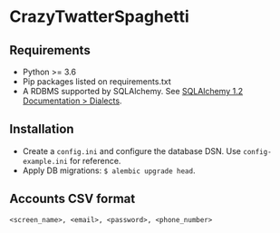 # CrazyTwatterSpaghetti

## Requirements
- Python >= 3.6
- Pip packages listed on requirements.txt
- A RDBMS supported by SQLAlchemy. See [SQLAlchemy 1.2 Documentation > Dialects](https://docs.sqlalchemy.org/en/latest/dialects/index.html).

## Installation
- Create a `config.ini` and configure the database DSN. Use
`config-example.ini` for reference.
- Apply DB migrations: `$ alembic upgrade head`.

## Accounts CSV format
`<screen_name>, <email>, <password>, <phone_number>`
